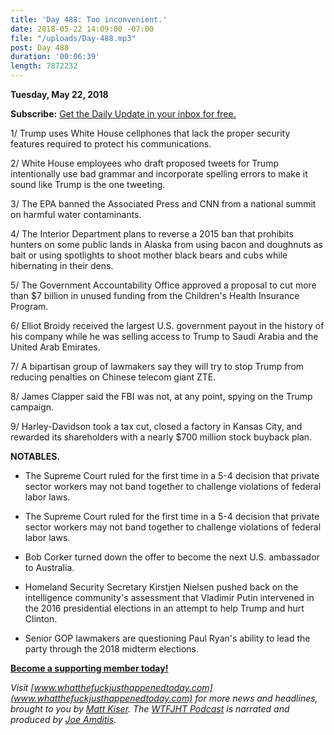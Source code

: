 ```yaml
---
title: 'Day 488: Too inconvenient.'
date: 2018-05-22 14:09:00 -07:00
file: "/uploads/Day-488.mp3"
post: Day 488
duration: '00:06:39'
length: 7872232
---
```


**Tuesday, May 22, 2018**

**Subscribe:** [Get the Daily Update in your inbox for free.](https://whatthefuckjusthappenedtoday.com/subscribe/)

1/ Trump uses White House cellphones that lack the proper security features required to protect his communications.

2/ White House employees who draft proposed tweets for Trump intentionally use bad grammar and incorporate spelling errors to make it sound like Trump is the one tweeting.

3/ The EPA banned the Associated Press and CNN from a national summit on harmful water contaminants.

4/ The Interior Department plans to reverse a 2015 ban that prohibits hunters on some public lands in Alaska from using bacon and doughnuts as bait or using spotlights to shoot mother black bears and cubs while hibernating in their dens.

5/ The Government Accountability Office approved a proposal to cut more than $7 billion in unused funding from the Children's Health Insurance Program.

6/ Elliot Broidy received the largest U.S. government payout in the history of his company while he was selling access to Trump to Saudi Arabia and the United Arab Emirates.

7/ A bipartisan group of lawmakers say they will try to stop Trump from reducing penalties on Chinese telecom giant ZTE.

8/ James Clapper said the FBI was not, at any point, spying on the Trump campaign.

9/ Harley-Davidson took a tax cut, closed a factory in Kansas City, and rewarded its shareholders with a nearly $700 million stock buyback plan.

**NOTABLES.**

* The Supreme Court ruled for the first time in a 5-4 decision that private sector workers may not band together to challenge violations of federal labor laws.

* The Supreme Court ruled for the first time in a 5-4 decision that private sector workers may not band together to challenge violations of federal labor laws.

* Bob Corker turned down the offer to become the next U.S. ambassador to Australia.

* Homeland Security Secretary Kirstjen Nielsen pushed back on the intelligence community's assessment that Vladimir Putin intervened in the 2016 presidential elections in an attempt to help Trump and hurt Clinton.

* Senior GOP lawmakers are questioning Paul Ryan's ability to lead the party through the 2018 midterm elections.

**[Become a supporting member today!](https://whatthefuckjusthappenedtoday.com/membership/?utm_source=2017\+Donors&utm_campaign=8dccd905d9-&utm_medium=email&utm_term=0_3bd36f654c-8dccd905d9-169730397)**

*Visit [www.whatthefuckjusthappenedtoday.com](www.whatthefuckjusthappenedtoday.com) for more news and headlines, brought to you by [Matt Kiser](https://twitter.com/Matt_Kiser). The [WTFJHT Podcast](https://whatthefuckjusthappenedtoday.com/podcasts/) is narrated and produced by [Joe Amditis](https://twitter.com/jsamditis).*